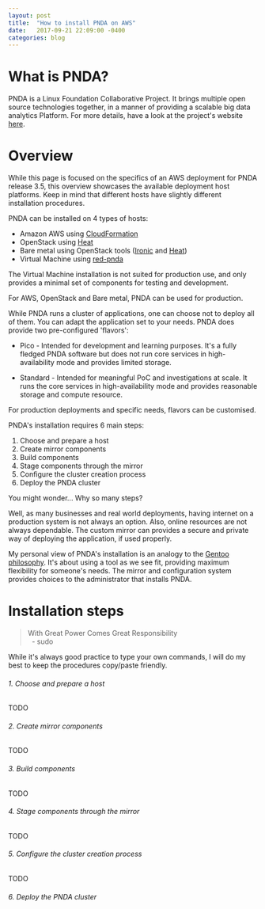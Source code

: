 ```yaml
---
layout: post
title:  "How to install PNDA on AWS"
date:   2017-09-21 22:09:00 -0400
categories: blog
---
```

# What is PNDA?
PNDA is a Linux Foundation Collaborative Project. It brings multiple open source technologies together, in a manner of providing a scalable big data analytics Platform. For more details, have a look at the project's website [here](http://www.pnda.io).

# Overview
While this page is focused on the specifics of an AWS deployment for PNDA release 3.5, this overview showcases the available deployment host platforms. Keep in mind that different hosts have slightly different installation procedures.

PNDA can be installed on 4 types of hosts:
* Amazon AWS using [CloudFormation](https://aws.amazon.com/cloudformation/)
* OpenStack using [Heat](https://wiki.openstack.org/wiki/Heat)
* Bare metal using OpenStack tools ([Ironic](https://wiki.openstack.org/wiki/Ironic) and [Heat](https://wiki.openstack.org/wiki/Heat))
* Virtual Machine using [red-pnda](https://github.com/pndaproject/red-pnda)

The Virtual Machine installation is not suited for production use, and only provides a minimal set of components for testing and development.

For AWS, OpenStack and Bare metal, PNDA can be used for production.

While PNDA runs a cluster of applications, one can choose not to deploy all of them. You can adapt the application set to your needs. PNDA does provide two pre-configured 'flavors':
* Pico
  \- Intended for development and learning purposes. It's a fully fledged PNDA software but does not run core services in high-availability mode and provides limited storage.

* Standard
  \- Intended for meaningful PoC and investigations at scale. It runs the core services in high-availability mode and provides reasonable storage and compute resource.

For production deployments and specific needs, flavors can be customised.

PNDA's installation requires 6 main steps:
1. Choose and prepare a host
2. Create mirror components
3. Build components
4. Stage components through the mirror
5. Configure the cluster creation process
6. Deploy the PNDA cluster

You might wonder... Why so many steps?

Well, as many businesses and real world deployments, having internet on a production system is not always an option. Also, online resources are not always dependable. The custom mirror can provides a secure and private way of deploying the application, if used properly.

My personal view of PNDA's installation is an analogy to the [Gentoo philosophy](https://www.gentoo.org/get-started/philosophy/). It's about using a tool as we see fit, providing maximum flexibility for someone's needs. The mirror and configuration system provides choices to the administrator that installs PNDA.

# Installation steps
> With Great Power Comes Great Responsibility  
> &nbsp;&nbsp;\- sudo

While it's always good practice to type your own commands, I will do my best to keep the procedures copy/paste friendly.

###### 1. Choose and prepare a host
TODO
###### 2. Create mirror components
TODO
###### 3. Build components
TODO
###### 4. Stage components through the mirror
TODO
###### 5. Configure the cluster creation process
TODO
###### 6. Deploy the PNDA cluster

